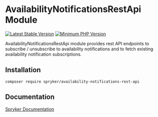 # AvailabilityNotificationsRestApi Module
[![Latest Stable Version](https://poser.pugx.org/spryker/availability-notifications-rest-api/v/stable.svg)](https://packagist.org/packages/spryker/availability-notifications-rest-api)
[![Minimum PHP Version](https://img.shields.io/badge/php-%3E%3D%208.2-8892BF.svg)](https://php.net/)

AvailabilityNotificationsRestApi module provides rest API endpoints to subscribe / unsubscribe to availability notifications and to fetch existing availability notification subscriptions.

## Installation

```
composer require spryker/availability-notifications-rest-api
```

## Documentation

[Spryker Documentation](https://docs.spryker.com)
